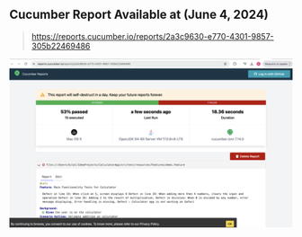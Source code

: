 ## Cucumber Report  Available at (June 4, 2024)

> https://reports.cucumber.io/reports/2a3c9630-e770-4301-9857-305b22469486

![](CucumberTestReport.png)